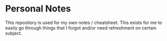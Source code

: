 # Personal Notes

This repository is used for my own notes / cheatsheet. This exists for me to easily go through things that I forgot and/or need refreshment on certain subject.
